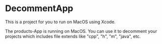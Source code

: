 # DecommentApp

This is a project for you to run on MacOS using Xcode.

The products-App is running on MacOS. You can use it to decomment your projects which includes file extends like "cpp", "h", "m", "java", etc.